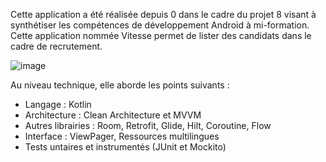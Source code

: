Cette application a été réalisée depuis 0 dans le cadre du projet 8 visant à synthétiser les compétences de développement Android à mi-formation.
Cette application nommée Vitesse permet de lister des candidats dans le cadre de recrutement.

![image](https://github.com/JeremieGi/P8-Vitesse/assets/139225699/c638e44c-4dbb-4720-b076-2361e910e487)

Au niveau technique, elle aborde les points suivants :
- Langage : Kotlin
- Architecture : Clean Architecture et MVVM
- Autres librairies : Room, Retrofit, Glide, Hilt, Coroutine, Flow
- Interface : ViewPager, Ressources multilingues
- Tests untaires et instrumentés (JUnit et Mockito)
  
